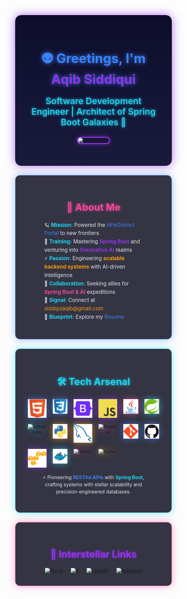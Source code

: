 <div align="center" style="background: linear-gradient(180deg, #0d0d2b 0%, #1a1a3d 100%); padding: 50px; border-radius: 20px; box-shadow: 0 0 30px rgba(147, 51, 234, 0.7); position: relative; overflow: hidden;">

<!-- Particle Background -->
<img src="https://raw.githubusercontent.com/Aqib121201/Aqib121201/main/assets/stars-particle.gif" alt="stars-particle" style="position: absolute; top: 0; left: 0; width: 100%; height: 100%; z-index: -1; opacity: 0.5;"/>


<!-- Title -->
<h1 style="color: #3b82f6; font-size: 3em; font-weight: bold; text-shadow: 0 0 15px rgba(59, 130, 246, 0.9);">
  👽 Greetings, I'm <span style="color: #9333ea;">Aqib Siddiqui</span>
</h1>
<h3 style="color: #22d3ee; font-size: 2em; font-weight: 600; text-shadow: 0 0 10px rgba(34, 211, 238, 0.8); margin: 10px 0;">
  Software Development Engineer | Architect of Spring Boot Galaxies 🌌
</h3>

<!-- Neon Coding Animation -->
<img src="https://media.giphy.com/media/SWoSkN6DxTszqIKEqv/giphy.gif" alt="coding-neon" width="40%" style="margin: 20px 0; border: 3px solid #9333ea; border-radius: 12px; box-shadow: 0 0 15px rgba(147, 51, 234, 0.6);"/>

</div>

<!-- About Me Section -->
<div align="center" style="background: rgba(30, 30, 47, 0.9); padding: 40px; margin: 30px 0; border-radius: 15px; box-shadow: 0 0 25px rgba(59, 130, 246, 0.5); border: 1px solid #3b82f6;">
  <h2 style="color: #ec4899; font-size: 2.2em; font-weight: bold; text-shadow: 0 0 10px rgba(236, 72, 153, 0.8);">🌌 About Me</h2>
  <div style="text-align: left; width: 75%; color: #e5e7eb; font-size: 1.2em; line-height: 1.6;">
    <ul style="list-style: none; padding: 0;">
      <li>🪐 <strong style="color: #22d3ee;">Mission:</strong> Powered the <a href="https://edistrict.hp.gov.in/" target="_blank" style="color: #3b82f6; text-decoration: none; transition: color 0.3s;">HPeDistrict Portal</a> to new frontiers</li>
      <li>💫 <strong style="color: #22d3ee;">Training:</strong> Mastering <strong style="color: #9333ea;">Spring Boot</strong> and venturing into <strong style="color: #9333ea;">Generative AI</strong> realms</li>
      <li>⚡️ <strong style="color: #22d3ee;">Passion:</strong> Engineering <strong style="color: #f59e0b;">scalable backend systems</strong> with AI-driven intelligence</li>
      <li>🤖 <strong style="color: #22d3ee;">Collaboration:</strong> Seeking allies for <strong style="color: #ec4899;">Spring Boot & AI</strong> expeditions</li>
      <li>📡 <strong style="color: #22d3ee;">Signal:</strong> Connect at <a href="mailto:siddquiaqib@gmail.com" style="color: #f59e0b; text-decoration: none; transition: color 0.3s;">siddquiaqib@gmail.com</a></li>
      <li>📜 <strong style="color: #22d3ee;">Blueprint:</strong> Explore my <a href="https://drive.google.com/file/d/1LqNyC_L_x3dbkJ6fA-u_i9Oc8t4IAlYw/view?usp=sharing" target="_blank" style="color: #3b82f6; text-decoration: none; transition: color 0.3s;">Resume</a></li>
    </ul>
  </div>
</div>

<!-- Tech Stack Section -->
<div align="center" style="background: rgba(30, 30, 47, 0.9); padding: 40px; margin: 30px 0; border-radius: 15px; box-shadow: 0 0 25px rgba(34, 211, 238, 0.5); border: 1px solid #22d3ee;">
  <h2 style="color: #22d3ee; font-size: 2.2em; font-weight: bold; text-shadow: 0 0 10px rgba(34, 211, 238, 0.8);">🛠️ Tech Arsenal</h2>
  <div style="display: grid; grid-template-columns: repeat(6, 1fr); gap: 20px; margin: 20px 0;">
    <img src="https://raw.githubusercontent.com/devicons/devicon/master/icons/html5/html5-original.svg" alt="HTML5" width="60" style="filter: drop-shadow(0 0 10px rgba(59, 130, 246, 0.7)); transition: transform 0.3s;" onmouseover="this.style.transform='scale(1.2)'" onmouseout="this.style.transform='scale(1)'"/>
    <img src="https://raw.githubusercontent.com/devicons/devicon/master/icons/css3/css3-original.svg" alt="CSS3" width="60" style="filter: drop-shadow(0 0 10px rgba(59, 130, 246, 0.7)); transition: transform 0.3s;" onmouseover="this.style.transform='scale(1.2)'" onmouseout="this.style.transform='scale(1)'"/>
    <img src="https://raw.githubusercontent.com/devicons/devicon/master/icons/bootstrap/bootstrap-plain.svg" alt="Bootstrap" width="60" style="filter: drop-shadow(0 0 10px rgba(147, 51, 234, 0.7)); transition: transform 0.3s;" onmouseover="this.style.transform='scale(1.2)'" onmouseout="this.style.transform='scale(1)'"/>
    <img src="https://raw.githubusercontent.com/devicons/devicon/master/icons/javascript/javascript-original.svg" alt="JavaScript" width="60" style="filter: drop-shadow(0 0 10px rgba(147, 51, 234, 0.7)); transition: transform 0.3s;" onmouseover="this.style.transform='scale(1.2)'" onmouseout="this.style.transform='scale(1)'"/>
    <img src="https://raw.githubusercontent.com/devicons/devicon/master/icons/java/java-original.svg" alt="Java" width="60" style="filter: drop-shadow(0 0 10px rgba(236, 72, 153, 0.7)); transition: transform 0.3s;" onmouseover="this.style.transform='scale(1.2)'" onmouseout="this.style.transform='scale(1)'"/>
    <img src="https://raw.githubusercontent.com/devicons/devicon/master/icons/spring/spring-original.svg" alt="Spring" width="60" style="filter: drop-shadow(0 0 10px rgba(34, 211, 238, 0.7)); transition: transform 0.3s;" onmouseover="this.style.transform='scale(1.2)'" onmouseout="this.style.transform='scale(1)'"/>
    <img src="https://www.vectorlogo.zone/logos/hibernate/hibernate-icon.svg" alt="Hibernate" width="60" style="filter: drop-shadow(0 0 10px rgba(34, 211, 238, 0.7)); transition: transform 0.3s;" onmouseover="this.style.transform='scale(1.2)'" onmouseout="this.style.transform='scale(1)'"/>
    <img src="https://raw.githubusercontent.com/devicons/devicon/master/icons/python/python-original.svg" alt="Python" width="60" style="filter: drop-shadow(0 0 10px rgba(245, 158, 11, 0.7)); transition: transform 0.3s;" onmouseover="this.style.transform='scale(1.2)'" onmouseout="this.style.transform='scale(1)'"/>
    <img src="https://raw.githubusercontent.com/devicons/devicon/master/icons/mysql/mysql-original.svg" alt="MySQL" width="60" style="filter: drop-shadow(0 0 10px rgba(245, 158, 11, 0.7)); transition: transform 0.3s;" onmouseover="this.style.transform='scale(1.2)'" onmouseout="this.style.transform='scale(1)'"/>
    <img src="https://www.vectorlogo.zone/logos/getpostman/getpostman-icon.svg" alt="Postman" width="60" style="filter: drop-shadow(0 0 10px rgba(236, 72, 153, 0.7)); transition: transform 0.3s;" onmouseover="this.style.transform='scale(1.2)'" onmouseout="this.style.transform='scale(1)'"/>
    <img src="https://raw.githubusercontent.com/devicons/devicon/master/icons/git/git-original.svg" alt="Git" width="60" style="filter: drop-shadow(0 0 10px rgba(59, 130, 246, 0.7)); transition: transform 0.3s;" onmouseover="this.style.transform='scale(1.2)'" onmouseout="this.style.transform='scale(1)'"/>
    <img src="https://raw.githubusercontent.com/devicons/devicon/master/icons/github/github-original.svg" alt="GitHub" width="60" style="filter: drop-shadow(0 0 10px rgba(59, 130, 246, 0.7)); transition: transform 0.3s;" onmouseover="this.style.transform='scale(1.2)'" onmouseout="this.style.transform='scale(1)'"/>
    <img src="https://raw.githubusercontent.com/devicons/devicon/master/icons/amazonwebservices/amazonwebservices-original.svg" alt="AWS" width="60" style="filter: drop-shadow(0 0 10px rgba(147, 51, 234, 0.7)); transition: transform 0.3s;" onmouseover="this.style.transform='scale(1.2)'" onmouseout="this.style.transform='scale(1)'"/>
    <img src="https://raw.githubusercontent.com/devicons/devicon/master/icons/docker/docker-original.svg" alt="Docker" width="60" style="filter: drop-shadow(0 0 10px rgba(34, 211, 238, 0.7)); transition: transform 0.3s;" onmouseover="this.style.transform='scale(1.2)'" onmouseout="this.style.transform='scale(1)'"/>
    <img src="https://www.vectorlogo.zone/logos/redis/redis-icon.svg" alt="Redis" width="60" style="filter: drop-shadow(0 0 10px rgba(236, 72, 153, 0.7)); transition: transform 0.3s;" onmouseover="this.style.transform='scale(1.2)'" onmouseout="this.style.transform='scale(1)'"/>
    <img src="https://www.vectorlogo.zone/logos/apache_kafka/apache_kafka-icon.svg" alt="Kafka" width="60" style="filter: drop-shadow(0 0 10px rgba(245, 158, 11, 0.7)); transition: transform 0.3s;" onmouseover="this.style.transform='scale(1.2)'" onmouseout="this.style.transform='scale(1)'"/>
  </div>
  <p style="color: #e5e7eb; font-size: 1.1em; width: 80%; line-height: 1.5;">
    ⚡️ Pioneering <strong style="color: #3b82f6;">RESTful APIs</strong> with <strong style="color: #22d3ee;">Spring Boot</strong>, crafting systems with stellar scalability and precision-engineered databases.
  </p>
</div>

<!-- Connect Section -->
<div align="center" style="background: rgba(30, 30, 47, 0.9); padding: 40px; margin: 30px 0; border-radius: 15px; box-shadow: 0 0 25px rgba(236, 72, 153, 0.5); border: 1px solid #ec4899;">
  <h2 style="color: #9333ea; font-size: 2.2em; font-weight: bold; text-shadow: 0 0 10px rgba(147, 51, 234, 0.8);">📡 Interstellar Links</h2>
  <div style="display: flex; gap: 25px; flex-wrap: wrap; justify-content: center; margin-top: 20px;">
    <a href="https://dev.to/aqib121201" target="_blank">
      <img src="https://img.shields.io/badge/DEV.to-0A0A0A?style=for-the-badge&logo=devdotto&logoColor=white&labelColor=3b82f6" alt="Dev.to" style="transition: transform 0.3s;" onmouseover="this.style.transform='scale(1.2)'" onmouseout="this.style.transform='scale(1)'"/>
    </a>
    <a href="https://x.com/Aqib_Siddiqui_1" target="_blank">
      <img src="https://img.shields.io/badge/X-000000?style=for-the-badge&logo=x&logoColor=white&labelColor=22d3ee" alt="X" style="transition: transform 0.3s;" onmouseover="this.style.transform='scale(1.2)'" onmouseout="this.style.transform='scale(1)'"/>
    </a>
    <a href="https://linkedin.com/in/aqib-siddiqui-b954021b9" target="_blank">
      <img src="https://img.shields.io/badge/LinkedIn-0077B5?style=for-the-badge&logo=linkedin&logoColor=white&labelColor=ec4899" alt="LinkedIn" style="transition: transform 0.3s;" onmouseover="this.style.transform='scale(1.2)'" onmouseout="this.style.transform='scale(1)'"/>
    </a>
    <a href="https://www.instagram.com/aqib.siddiqui121201/?next=%2F" target="_blank">
      <img src="https://img.shields.io/badge/Instagram-E4405F?style=for-the-badge&logo=instagram&logoColor=white&labelColor=9333ea" alt="Instagram" style="transition: transform 0.3s;" onmouseover="this.style.transform='scale(1.2)'" onmouseout="this.style.transform='scale(1)'"/>
    </a>
  </div>
</div>

